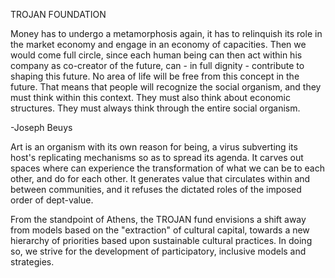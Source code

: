 TROJAN FOUNDATION

Money has to undergo a metamorphosis again, it has to relinquish its role in the market economy and engage in an economy of capacities. Then we would come full circle, since each human being can then act within his company as co-creator of the future, can - in full dignity - contribute to shaping this future. No area of life will be free from this concept in the future. That means that people will recognize the social organism, and they must think within this context. They must also think about economic structures. They must always think through the entire social organism. 

-Joseph Beuys



Art is an organism with its own reason for being, a virus subverting its host's replicating mechanisms so as to spread its agenda. It carves out spaces where can experience the transformation of what we can be to each other, and do for each other. It generates value that circulates within and between communities, and it refuses the dictated roles of the imposed order of dept-value.

From the standpoint of Athens, the TROJAN fund envisions a shift away from models based on the "extraction" of cultural capital, towards a new hierarchy of priorities based upon sustainable cultural practices. In doing so, we strive for the development of participatory, inclusive models and strategies.
